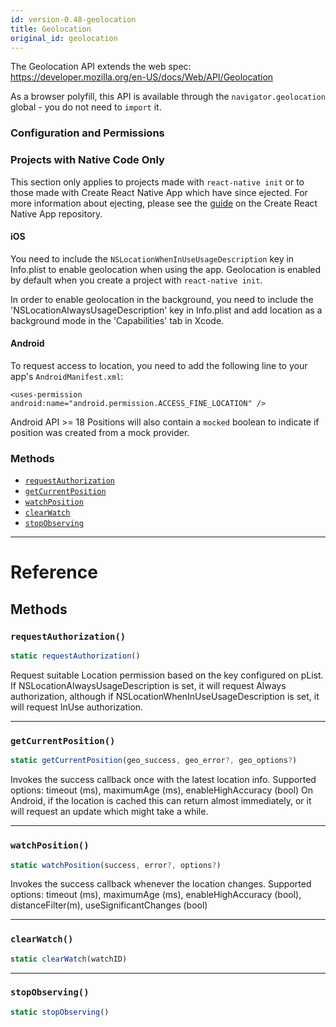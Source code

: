 ```yaml
---
id: version-0.48-geolocation
title: Geolocation
original_id: geolocation
---
```


The Geolocation API extends the web spec:
https://developer.mozilla.org/en-US/docs/Web/API/Geolocation

As a browser polyfill, this API is available through the `navigator.geolocation`
global - you do not need to `import` it.

### Configuration and Permissions

<div class="banner-crna-ejected">
  <h3>Projects with Native Code Only</h3>
  <p>
    This section only applies to projects made with <code>react-native init</code>
    or to those made with Create React Native App which have since ejected. For
    more information about ejecting, please see
    the <a href="https://github.com/react-community/create-react-native-app/blob/master/EJECTING.md" target="_blank">guide</a> on
    the Create React Native App repository.
  </p>
</div>

#### iOS
You need to include the `NSLocationWhenInUseUsageDescription` key
in Info.plist to enable geolocation when using the app. Geolocation is
enabled by default when you create a project with `react-native init`.

In order to enable geolocation in the background, you need to include the
'NSLocationAlwaysUsageDescription' key in Info.plist and add location as
a background mode in the 'Capabilities' tab in Xcode.

#### Android
To request access to location, you need to add the following line to your
app's `AndroidManifest.xml`:

`<uses-permission android:name="android.permission.ACCESS_FINE_LOCATION" />`

Android API >= 18 Positions will also contain a `mocked` boolean to indicate if position
was created from a mock provider.



### Methods

- [`requestAuthorization`](geolocation.md#requestauthorization)
- [`getCurrentPosition`](geolocation.md#getcurrentposition)
- [`watchPosition`](geolocation.md#watchposition)
- [`clearWatch`](geolocation.md#clearwatch)
- [`stopObserving`](geolocation.md#stopobserving)




---

# Reference

## Methods

### `requestAuthorization()`

```javascript
static requestAuthorization()
```


Request suitable Location permission based on the key configured on pList.
If NSLocationAlwaysUsageDescription is set, it will request Always authorization,
although if NSLocationWhenInUseUsageDescription is set, it will request InUse
authorization.




---

### `getCurrentPosition()`

```javascript
static getCurrentPosition(geo_success, geo_error?, geo_options?)
```


Invokes the success callback once with the latest location info.  Supported
options: timeout (ms), maximumAge (ms), enableHighAccuracy (bool)
On Android, if the location is cached this can return almost immediately,
or it will request an update which might take a while.




---

### `watchPosition()`

```javascript
static watchPosition(success, error?, options?)
```


Invokes the success callback whenever the location changes.  Supported
options: timeout (ms), maximumAge (ms), enableHighAccuracy (bool), distanceFilter(m), useSignificantChanges (bool)




---

### `clearWatch()`

```javascript
static clearWatch(watchID)
```



---

### `stopObserving()`

```javascript
static stopObserving()
```



